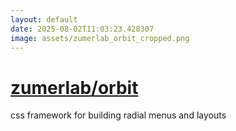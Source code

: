 ```yaml
---
layout: default
date: 2025-08-02T11:03:23.428307
image: assets/zumerlab_orbit_cropped.png
---
```


# [zumerlab/orbit](https://github.com/zumerlab/orbit)

css framework for building radial menus and layouts
